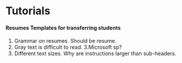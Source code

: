 # Tutorials

#### Resumes Templates for transferring students
1. Grammar on resumes. Should be resume.
2. Gray text is difficult to read. 
3.Microsoft sp?
4. Different text sizes. Why are instructions larger than sub-headers. 
